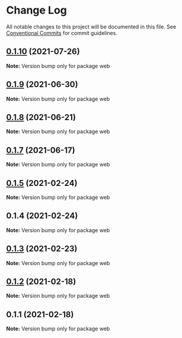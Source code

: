 # Change Log

All notable changes to this project will be documented in this file.
See [Conventional Commits](https://conventionalcommits.org) for commit guidelines.

## [0.1.10](https://github.com/OpenSRP/web/compare/web@0.1.9...web@0.1.10) (2021-07-26)

**Note:** Version bump only for package web

## [0.1.9](https://github.com/OpenSRP/web/compare/web@0.1.7...web@0.1.9) (2021-06-30)

**Note:** Version bump only for package web

## [0.1.8](https://github.com/OpenSRP/web/compare/web@0.1.7...web@0.1.8) (2021-06-21)

**Note:** Version bump only for package web

## [0.1.7](https://github.com/OpenSRP/web/compare/web@0.1.6...web@0.1.7) (2021-06-17)

**Note:** Version bump only for package web

## [0.1.5](https://github.com/OpenSRP/web/compare/web@0.1.4...web@0.1.5) (2021-02-24)

**Note:** Version bump only for package web

## 0.1.4 (2021-02-24)

**Note:** Version bump only for package web

## [0.1.3](https://github.com/OpenSRP/web/compare/web@0.1.2...web@0.1.3) (2021-02-23)

**Note:** Version bump only for package web

## [0.1.2](https://github.com/OpenSRP/web/compare/web@0.1.1...web@0.1.2) (2021-02-18)

**Note:** Version bump only for package web

## 0.1.1 (2021-02-18)

**Note:** Version bump only for package web
